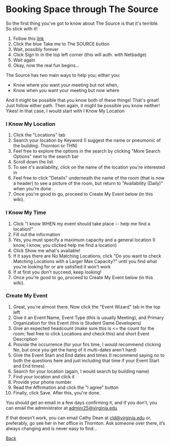 # Booking Space through The Source

So the first thing you've got to know about The Source is that it's terrible. So stick with it!

1. Follow this [link](http://www.virginia.edu/source/)
2. Click the blue Take me to The SOURCE button
3. Wait, possibly forever
4. Click Sign In in the top left corner (this will auth. with Netbadge)
5. Wait again
6. Okay, now the real fun begins...

The Source has two main ways to help you; either you:

* Know where you want your meeting but not when, 
* Know when you want your meeting but now where

And it might be possible that you know both of these things! That's great! Just follow either path. Then again, it might be possible you know neither! Yikes! In that case, I would start with I Know My Location

### I Know My Location
1. Click the "Locations" tab
2. Search your location by Keyword (I suggest the name or pneumonic of the building: Thornton or THN)
3. Feel free to explore the options in the search by clicking "More Search Options" next to the search bar
4. Scroll down the list
5. To see it's availability, click on the name of the location you're interested in
6. Feel free to click "Details" underneath the name of the room (that is now a header) to see a picture of the room, but return to "Availability (Daily)" when you're done
7. Once you're good to go, proceed to Create My Event below (in this wiki).

### I Know My Time
1. Click "I know WHEN my event should take place -- help me find a location!"
2. Fill out the information
3. Yes, you must specify a maximum capacity and a general location (I know, I know, you clicked help me find a location)
4. Click Show me what's available!
5. If it says there are No Matching Locations, click "Do you want to check Matching Locations with a Larger Max Capacity?" until you find what you're looking for or are satisfied it won't work
6. If at first you don't succeed, keep looking!
7. Once you're good to go, proceed to Create My Event below (in this wiki).

### Create My Event
1. Great, you're almost there. Now click the "Event Wizard" tab in the top left
2. Give it an Event Name, Event Type (this is usually Meeting), and Primary Organization for this Event (this is Student Game Developers)
3. Give an expected headcount (make sure this is <= the count for the room; feel free to click Locations and check this) and short Event Description
4. Provide the occurrence (for your firs time, I would recommend clicking No, but once you get the hang of it multi-dates aren't hard)
5. Give the Event Start and End dates and times (I recommend saying no to both the questions here and just including that time if your Event Start and End times) 
6. Search for your location (again, I would search by building name)
7. Find your location and click it
8. Provide your phone number
9. Read the Affirmation and click the "I agree" button
10. Finally, click Save. After this, you're done.

You should get an email in a few days confirming it, and if you don’t, you can email the administrator at <adminr25@virginia.edu>

If that doesn’t work, you can email Cathy Dean at <cld@virginia.edu> or, preferably, go see her in her office in Thornton. Ask someone over there, it’s always changing and is never easy to find...

[Back](../index.md)